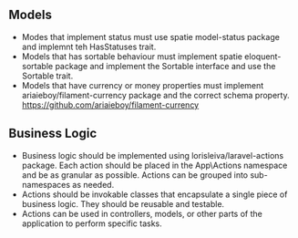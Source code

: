 ## Models
- Modes that implement status must use spatie model-status package and implemnt teh HasStatuses trait.
- Models that has sortable behaviour must implement spatie eloquent-sortable package and implement the Sortable interface and use the Sortable trait.
- Models that have currency or money properties must implement ariaieboy/filament-currency package and the correct schema property. https://github.com/ariaieboy/filament-currency

## Business Logic
- Business logic should be implemented using lorisleiva/laravel-actions package. Each action should be placed in the App\Actions namespace and be as granular as possible. Actions can be grouped into sub-namespaces as needed.
- Actions should be invokable classes that encapsulate a single piece of business logic. They should be reusable and testable.
- Actions can be used in controllers, models, or other parts of the application to perform specific tasks.

